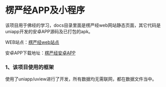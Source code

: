 # 楞严经APP及小程序

该项目用于佛经的学习，docs目录里面是楞严经web网站静态页面，其它代码是uniapp开发的安卓APP源码及已打包的apk。

WEB站点：[楞严经web站点](https://minlong123.github.io/lenyanjing-web.github.io/)

安卓APP下载地址：[楞严经安卓APP](https://minlong123.github.io/lenyanjing-web.github.io/mobile.html)

### 1、该项目使用的框架

使用了uniapp/uview进行了开发，所有数据均无需联网，都在数据文件当中。
